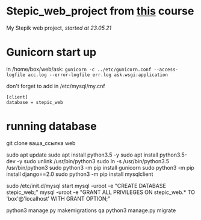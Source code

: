 # Stepic_web_project from [this](https://stepik.org/course/154/info) course
My Stepik web project, _started at 23.05.21_
# Gunicorn start up
in /home/box/web/ask: ```gunicorn -c ../etc/gunicorn.conf --access-logfile acc.log --error-logfile err.log ask.wsgi:application```


don't forget to add in /etc/mysql/my.cnf 
```
[client]  
database = stepic_web
```
# running database
git clone ваша_ссылка web  

sudo apt update 
sudo apt install python3.5 -y 
sudo apt install python3.5-dev -y 
sudo unlink /usr/bin/python3 
sudo ln -s /usr/bin/python3.5 /usr/bin/python3
sudo python3 -m pip install gunicorn
sudo python3 -m pip install django==2.0
sudo python3 -m pip install mysqlclient

sudo /etc/init.d/mysql start
mysql -uroot -e "CREATE DATABASE stepic_web;"
mysql -uroot -e "GRANT ALL PRIVILEGES ON stepic_web.* TO 'box'@'localhost' WITH GRANT OPTION;"

python3 manage.py makemigrations qa
python3 manage.py migrate
